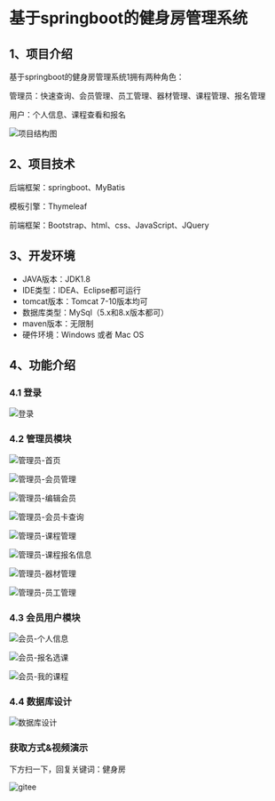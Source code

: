 # 基于springboot的健身房管理系统


## 1、项目介绍

基于springboot的健身房管理系统1拥有两种角色：

管理员：快速查询、会员管理、员工管理、器材管理、课程管理、报名管理

用户：个人信息、课程查看和报名

![项目结构图](https://project-images-1256969109.cos.ap-chongqing.myqcloud.com/Typora-Images/202207142154718.png)


## 2、项目技术

后端框架：springboot、MyBatis

模板引擎：Thymeleaf

前端框架：Bootstrap、html、css、JavaScript、JQuery

## 3、开发环境

- JAVA版本：JDK1.8
- IDE类型：IDEA、Eclipse都可运行
- tomcat版本：Tomcat 7-10版本均可
- 数据库类型：MySql（5.x和8.x版本都可） 
- maven版本：无限制
- 硬件环境：Windows 或者 Mac OS


## 4、功能介绍

### 4.1 登录

![登录](https://project-images-1256969109.cos.ap-chongqing.myqcloud.com/Typora-Images/202207142154958.jpg)

### 4.2 管理员模块

![管理员-首页](https://project-images-1256969109.cos.ap-chongqing.myqcloud.com/Typora-Images/202207142155256.jpg)

![管理员-会员管理](https://project-images-1256969109.cos.ap-chongqing.myqcloud.com/Typora-Images/202207142155280.jpg)

![管理员-编辑会员](https://project-images-1256969109.cos.ap-chongqing.myqcloud.com/Typora-Images/202207142154423.jpg)

![管理员-会员卡查询](https://project-images-1256969109.cos.ap-chongqing.myqcloud.com/Typora-Images/202207142155676.jpg)

![管理员-课程管理](https://project-images-1256969109.cos.ap-chongqing.myqcloud.com/Typora-Images/202207142155478.jpg)

![管理员-课程报名信息](https://project-images-1256969109.cos.ap-chongqing.myqcloud.com/Typora-Images/202207142155838.jpg)

![管理员-器材管理](https://project-images-1256969109.cos.ap-chongqing.myqcloud.com/Typora-Images/202207142155155.jpg)

![管理员-员工管理](https://project-images-1256969109.cos.ap-chongqing.myqcloud.com/Typora-Images/202207142155175.jpg)

### 4.3 会员用户模块

![会员-个人信息](https://project-images-1256969109.cos.ap-chongqing.myqcloud.com/Typora-Images/202207142155709.jpg)

![会员-报名选课](https://project-images-1256969109.cos.ap-chongqing.myqcloud.com/Typora-Images/202207142155382.jpg)

![会员-我的课程](https://project-images-1256969109.cos.ap-chongqing.myqcloud.com/Typora-Images/202207142155744.jpg)

### 4.4 数据库设计

![数据库设计](https://project-images-1256969109.cos.ap-chongqing.myqcloud.com/Typora-Images/202207142156906.png)

### 获取方式&视频演示

下方扫一下，回复关键词：健身房

![gitee](https://project-images-1256969109.cos.ap-chongqing.myqcloud.com/Typora-Images/202309291447341.png)
